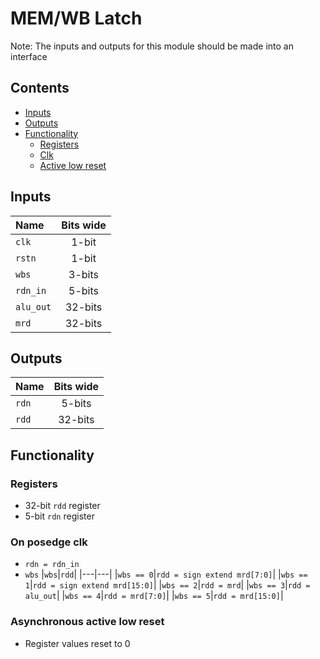 # MEM/WB Latch #
Note: The inputs and outputs for this module should be made into an interface

## Contents
* [Inputs](#inputs)
* [Outputs](#outputs)
* [Functionality](#functionality)
  * [Registers](#registers)
  * [Clk](#on-posedge-clk)
  * [Active low reset](#asynchronous-active-low-reset)

## Inputs
|Name|Bits wide|
|:---|:---:|
|```clk```|1-bit|
|```rstn```|1-bit|
|```wbs```|3-bits|
|```rdn_in```|5-bits|
|```alu_out```|32-bits|
|```mrd```|32-bits|


## Outputs
|Name|Bits wide|
|:---|:---:|
|```rdn```|5-bits|
|```rdd```|32-bits|

## Functionality
### Registers
  - 32-bit ```rdd``` register
  - 5-bit ```rdn``` register
### On posedge clk
  - ```rdn = rdn_in```
  - ```wbs```
    |```wbs```|```rdd```|
    |---|---|
    |```wbs == 0```|```rdd = sign extend mrd[7:0]```|
    |```wbs == 1```|```rdd = sign extend mrd[15:0]```|
    |```wbs == 2```|```rdd = mrd```|
    |```wbs == 3```|```rdd = alu_out```|
    |```wbs == 4```|```rdd = mrd[7:0]```|
    |```wbs == 5```|```rdd = mrd[15:0]```|
    
  

### Asynchronous active low reset
  - Register values reset to 0
